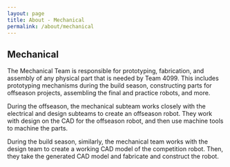 ```yaml
---
layout: page
title: About - Mechanical
permalink: /about/mechanical
---
```


## Mechanical

The Mechanical Team is responsible for prototyping, fabrication, and assembly of any physical part that is needed by Team 4099. This includes prototyping mechanisms during the build season, constructing parts for offseason projects, assembling the final and practice robots, and more. 

During the offseason, the mechanical subteam works closely with the electrical and design subteams to create an offseason robot. They work with design on the CAD for the offseason robot, and then use machine tools to machine the parts.

During the build season, similarly, the mechanical team works with the design team to create a working CAD model of the competition robot. Then, they take the generated CAD model and fabricate and construct the robot.